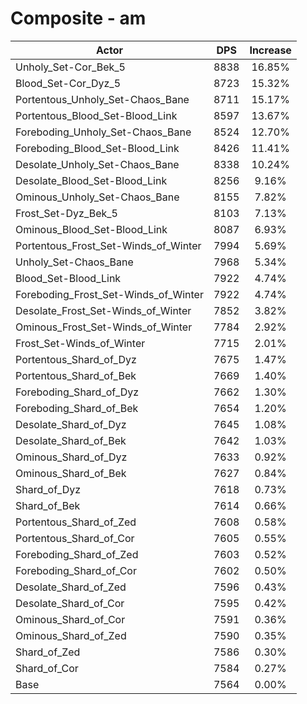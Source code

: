 # Composite - am
| Actor | DPS | Increase |
|---|:---:|:---:|
|Unholy_Set-Cor_Bek_5|8838|16.85%|
|Blood_Set-Cor_Dyz_5|8723|15.32%|
|Portentous_Unholy_Set-Chaos_Bane|8711|15.17%|
|Portentous_Blood_Set-Blood_Link|8597|13.67%|
|Foreboding_Unholy_Set-Chaos_Bane|8524|12.70%|
|Foreboding_Blood_Set-Blood_Link|8426|11.41%|
|Desolate_Unholy_Set-Chaos_Bane|8338|10.24%|
|Desolate_Blood_Set-Blood_Link|8256|9.16%|
|Ominous_Unholy_Set-Chaos_Bane|8155|7.82%|
|Frost_Set-Dyz_Bek_5|8103|7.13%|
|Ominous_Blood_Set-Blood_Link|8087|6.93%|
|Portentous_Frost_Set-Winds_of_Winter|7994|5.69%|
|Unholy_Set-Chaos_Bane|7968|5.34%|
|Blood_Set-Blood_Link|7922|4.74%|
|Foreboding_Frost_Set-Winds_of_Winter|7922|4.74%|
|Desolate_Frost_Set-Winds_of_Winter|7852|3.82%|
|Ominous_Frost_Set-Winds_of_Winter|7784|2.92%|
|Frost_Set-Winds_of_Winter|7715|2.01%|
|Portentous_Shard_of_Dyz|7675|1.47%|
|Portentous_Shard_of_Bek|7669|1.40%|
|Foreboding_Shard_of_Dyz|7662|1.30%|
|Foreboding_Shard_of_Bek|7654|1.20%|
|Desolate_Shard_of_Dyz|7645|1.08%|
|Desolate_Shard_of_Bek|7642|1.03%|
|Ominous_Shard_of_Dyz|7633|0.92%|
|Ominous_Shard_of_Bek|7627|0.84%|
|Shard_of_Dyz|7618|0.73%|
|Shard_of_Bek|7614|0.66%|
|Portentous_Shard_of_Zed|7608|0.58%|
|Portentous_Shard_of_Cor|7605|0.55%|
|Foreboding_Shard_of_Zed|7603|0.52%|
|Foreboding_Shard_of_Cor|7602|0.50%|
|Desolate_Shard_of_Zed|7596|0.43%|
|Desolate_Shard_of_Cor|7595|0.42%|
|Ominous_Shard_of_Cor|7591|0.36%|
|Ominous_Shard_of_Zed|7590|0.35%|
|Shard_of_Zed|7586|0.30%|
|Shard_of_Cor|7584|0.27%|
|Base|7564|0.00%|
